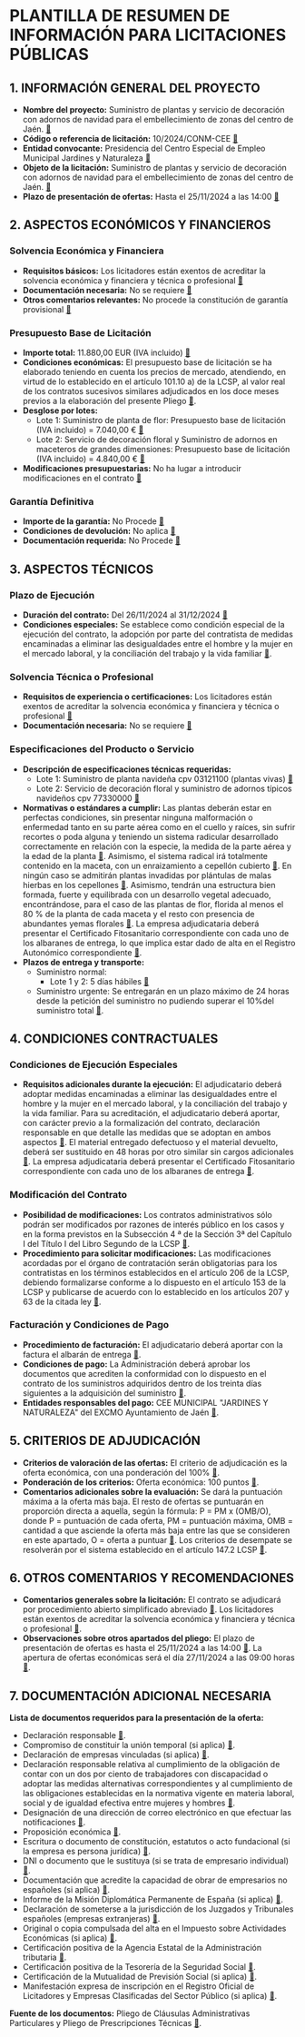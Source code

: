 # PLANTILLA DE RESUMEN DE INFORMACIÓN PARA LICITACIONES PÚBLICAS

## 1. INFORMACIÓN GENERAL DEL PROYECTO
- **Nombre del proyecto:** Suministro de plantas y servicio de decoración con adornos de navidad para el embellecimiento de zonas del centro de Jaén. <a href="https://contrataciondelestado.es/FileSystem/servlet/GetDocumentByIdServlet?DocumentIdParam=cGvQdaF/qmEnKvN211kkZep9eLYPa5sPlu0VFp1fA/h5Fg1pTaKl4FN73msJksylIVq1IvdI5PofzpP36PwDr6Jmx2BDu2S/t4P9dvlPFULfdyQgZAdTm3EfcUAC7CJ6&cifrado=QUC1GjXXSiLkydRHJBmbpw%3D%3D#page=None" class="chunk-reference" data-chunk-id="doc_DOC_CN2024-001193585">📄</a>
- **Código o referencia de licitación:** 10/2024/CONM-CEE <a href="https://contrataciondelestado.es/FileSystem/servlet/GetDocumentByIdServlet?DocumentIdParam=cGvQdaF/qmEnKvN211kkZep9eLYPa5sPlu0VFp1fA/h5Fg1pTaKl4FN73msJksylIVq1IvdI5PofzpP36PwDr6Jmx2BDu2S/t4P9dvlPFULfdyQgZAdTm3EfcUAC7CJ6&cifrado=QUC1GjXXSiLkydRHJBmbpw%3D%3D#page=None" class="chunk-reference" data-chunk-id="doc_DOC_CN2024-001193585">📄</a>
- **Entidad convocante:** Presidencia del Centro Especial de Empleo Municipal Jardines y Naturaleza <a href="https://contrataciondelestado.es/FileSystem/servlet/GetDocumentByIdServlet?DocumentIdParam=cGvQdaF/qmEnKvN211kkZep9eLYPa5sPlu0VFp1fA/h5Fg1pTaKl4FN73msJksylIVq1IvdI5PofzpP36PwDr6Jmx2BDu2S/t4P9dvlPFULfdyQgZAdTm3EfcUAC7CJ6&cifrado=QUC1GjXXSiLkydRHJBmbpw%3D%3D#page=None" class="chunk-reference" data-chunk-id="doc_DOC_CN2024-001193585">📄</a>
- **Objeto de la licitación:** Suministro de plantas y servicio de decoración con adornos de navidad para el embellecimiento de zonas del centro de Jaén. <a href="https://contrataciondelestado.es/FileSystem/servlet/GetDocumentByIdServlet?DocumentIdParam=cGvQdaF/qmEnKvN211kkZep9eLYPa5sPlu0VFp1fA/h5Fg1pTaKl4FN73msJksylIVq1IvdI5PofzpP36PwDr6Jmx2BDu2S/t4P9dvlPFULfdyQgZAdTm3EfcUAC7CJ6&cifrado=QUC1GjXXSiLkydRHJBmbpw%3D%3D#page=None" class="chunk-reference" data-chunk-id="doc_DOC_CN2024-001193585">📄</a>
- **Plazo de presentación de ofertas:** Hasta el 25/11/2024 a las 14:00 <a href="https://contrataciondelestado.es/FileSystem/servlet/GetDocumentByIdServlet?DocumentIdParam=cGvQdaF/qmEnKvN211kkZep9eLYPa5sPlu0VFp1fA/h5Fg1pTaKl4FN73msJksylIVq1IvdI5PofzpP36PwDr6Jmx2BDu2S/t4P9dvlPFULfdyQgZAdTm3EfcUAC7CJ6&cifrado=QUC1GjXXSiLkydRHJBmbpw%3D%3D#page=None" class="chunk-reference" data-chunk-id="doc_DOC_CN2024-001193585">📄</a>

## 2. ASPECTOS ECONÓMICOS Y FINANCIEROS
### Solvencia Económica y Financiera
- **Requisitos básicos:** Los licitadores están exentos de acreditar la solvencia económica y financiera y técnica o profesional <a href="https://contrataciondelestado.es/FileSystem/servlet/GetDocumentByIdServlet?DocumentIdParam=8hgVPRbuSgXhyguKtFy5AiXeHvokF%2B2dllmtzd8sapWTAcvE3IDVxGhRuhi9GWXq2A4V3aEdzAqu7KG6zJkIGd4Rr6XPeaqztAIX1SSQM%2B2B0nvVKRzfe4rpHcnlPhSZ&cifrado=QUC1GjXXSiLkydRHJBmbpw%3D%3D#page=1" class="chunk-reference" data-chunk-id="chunk_DOC20241111092201Pliego_de_clausulas_administrativas,1,s1_5.1.1">📄</a>
- **Documentación necesaria:** No se requiere <a href="https://contrataciondelestado.es/FileSystem/servlet/GetDocumentByIdServlet?DocumentIdParam=8hgVPRbuSgXhyguKtFy5AiXeHvokF%2B2dllmtzd8sapWTAcvE3IDVxGhRuhi9GWXq2A4V3aEdzAqu7KG6zJkIGd4Rr6XPeaqztAIX1SSQM%2B2B0nvVKRzfe4rpHcnlPhSZ&cifrado=QUC1GjXXSiLkydRHJBmbpw%3D%3D#page=1" class="chunk-reference" data-chunk-id="chunk_DOC20241111092201Pliego_de_clausulas_administrativas,1,s1_5.1.1">📄</a>
- **Otros comentarios relevantes:** No procede la constitución de garantía provisional <a href="https://contrataciondelestado.es/FileSystem/servlet/GetDocumentByIdServlet?DocumentIdParam=8hgVPRbuSgXhyguKtFy5AiXeHvokF%2B2dllmtzd8sapWTAcvE3IDVxGhRuhi9GWXq2A4V3aEdzAqu7KG6zJkIGd4Rr6XPeaqztAIX1SSQM%2B2B0nvVKRzfe4rpHcnlPhSZ&cifrado=QUC1GjXXSiLkydRHJBmbpw%3D%3D#page=1" class="chunk-reference" data-chunk-id="chunk_DOC20241111092201Pliego_de_clausulas_administrativas,1,s2_2.2.1">📄</a>

### Presupuesto Base de Licitación
- **Importe total:** 11.880,00 EUR (IVA incluido) <a href="https://contrataciondelestado.es/FileSystem/servlet/GetDocumentByIdServlet?DocumentIdParam=8hgVPRbuSgXhyguKtFy5AiXeHvokF%2B2dllmtzd8sapWTAcvE3IDVxGhRuhi9GWXq2A4V3aEdzAqu7KG6zJkIGd4Rr6XPeaqztAIX1SSQM%2B2B0nvVKRzfe4rpHcnlPhSZ&cifrado=QUC1GjXXSiLkydRHJBmbpw%3D%3D#page=1" class="chunk-reference" data-chunk-id="chunk_DOC20241111092201Pliego_de_clausulas_administrativas,1,s1_4.3.1">📄</a>
- **Condiciones económicas:** El presupuesto base de licitación se ha elaborado teniendo en cuenta los precios de mercado, atendiendo, en virtud de lo establecido en el artículo 101.10 a) de la LCSP, al valor real de los contratos sucesivos similares adjudicados en los doce meses previos a la elaboración del presente Pliego <a href="https://contrataciondelestado.es/FileSystem/servlet/GetDocumentByIdServlet?DocumentIdParam=8hgVPRbuSgXhyguKtFy5AiXeHvokF%2B2dllmtzd8sapWTAcvE3IDVxGhRuhi9GWXq2A4V3aEdzAqu7KG6zJkIGd4Rr6XPeaqztAIX1SSQM%2B2B0nvVKRzfe4rpHcnlPhSZ&cifrado=QUC1GjXXSiLkydRHJBmbpw%3D%3D#page=1" class="chunk-reference" data-chunk-id="chunk_DOC20241111092201Pliego_de_clausulas_administrativas,1,s1_4.3.1">📄</a>.
- **Desglose por lotes:**
  - Lote 1: Suministro de planta de flor: Presupuesto base de licitación (IVA incluido) = 7.040,00 € <a href="https://contrataciondelestado.es/FileSystem/servlet/GetDocumentByIdServlet?DocumentIdParam=8hgVPRbuSgXhyguKtFy5AiXeHvokF%2B2dllmtzd8sapWTAcvE3IDVxGhRuhi9GWXq2A4V3aEdzAqu7KG6zJkIGd4Rr6XPeaqztAIX1SSQM%2B2B0nvVKRzfe4rpHcnlPhSZ&cifrado=QUC1GjXXSiLkydRHJBmbpw%3D%3D#page=1" class="chunk-reference" data-chunk-id="chunk_DOC20241111092201Pliego_de_clausulas_administrativas,1,s1_4.3.1">📄</a>
  - Lote 2: Servicio de decoración floral y Suministro de adornos en maceteros de grandes dimensiones: Presupuesto base de licitación (IVA incluido) = 4.840,00 € <a href="https://contrataciondelestado.es/FileSystem/servlet/GetDocumentByIdServlet?DocumentIdParam=8hgVPRbuSgXhyguKtFy5AiXeHvokF%2B2dllmtzd8sapWTAcvE3IDVxGhRuhi9GWXq2A4V3aEdzAqu7KG6zJkIGd4Rr6XPeaqztAIX1SSQM%2B2B0nvVKRzfe4rpHcnlPhSZ&cifrado=QUC1GjXXSiLkydRHJBmbpw%3D%3D#page=1" class="chunk-reference" data-chunk-id="chunk_DOC20241111092201Pliego_de_clausulas_administrativas,1,s1_4.3.1">📄</a>
- **Modificaciones presupuestarias:** No ha lugar a introducir modificaciones en el contrato <a href="https://contrataciondelestado.es/FileSystem/servlet/GetDocumentByIdServlet?DocumentIdParam=8hgVPRbuSgXhyguKtFy5AiXeHvokF%2B2dllmtzd8sapWTAcvE3IDVxGhRuhi9GWXq2A4V3aEdzAqu7KG6zJkIGd4Rr6XPeaqztAIX1SSQM%2B2B0nvVKRzfe4rpHcnlPhSZ&cifrado=QUC1GjXXSiLkydRHJBmbpw%3D%3D#page=1" class="chunk-reference" data-chunk-id="chunk_DOC20241111092201Pliego_de_clausulas_administrativas,1,s1_8.5">📄</a>

### Garantía Definitiva
- **Importe de la garantía:** No Procede <a href="https://contrataciondelestado.es/FileSystem/servlet/GetDocumentByIdServlet?DocumentIdParam=8hgVPRbuSgXhyguKtFy5AiXeHvokF%2B2dllmtzd8sapWTAcvE3IDVxGhRuhi9GWXq2A4V3aEdzAqu7KG6zJkIGd4Rr6XPeaqztAIX1SSQM%2B2B0nvVKRzfe4rpHcnlPhSZ&cifrado=QUC1GjXXSiLkydRHJBmbpw%3D%3D#page=1" class="chunk-reference" data-chunk-id="chunk_DOC20241111092201Pliego_de_clausulas_administrativas,1,s2_2.2.1">📄</a>
- **Condiciones de devolución:** No aplica <a href="https://contrataciondelestado.es/FileSystem/servlet/GetDocumentByIdServlet?DocumentIdParam=8hgVPRbuSgXhyguKtFy5AiXeHvokF%2B2dllmtzd8sapWTAcvE3IDVxGhRuhi9GWXq2A4V3aEdzAqu7KG6zJkIGd4Rr6XPeaqztAIX1SSQM%2B2B0nvVKRzfe4rpHcnlPhSZ&cifrado=QUC1GjXXSiLkydRHJBmbpw%3D%3D#page=1" class="chunk-reference" data-chunk-id="chunk_DOC20241111092201Pliego_de_clausulas_administrativas,1,s2_2.2.1">📄</a>
- **Documentación requerida:** No Procede <a href="https://contrataciondelestado.es/FileSystem/servlet/GetDocumentByIdServlet?DocumentIdParam=8hgVPRbuSgXhyguKtFy5AiXeHvokF%2B2dllmtzd8sapWTAcvE3IDVxGhRuhi9GWXq2A4V3aEdzAqu7KG6zJkIGd4Rr6XPeaqztAIX1SSQM%2B2B0nvVKRzfe4rpHcnlPhSZ&cifrado=QUC1GjXXSiLkydRHJBmbpw%3D%3D#page=1" class="chunk-reference" data-chunk-id="chunk_DOC20241111092201Pliego_de_clausulas_administrativas,1,s2_2.2.1">📄</a>

## 3. ASPECTOS TÉCNICOS
### Plazo de Ejecución
- **Duración del contrato:** Del 26/11/2024 al 31/12/2024 <a href="https://contrataciondelestado.es/FileSystem/servlet/GetDocumentByIdServlet?DocumentIdParam=cGvQdaF/qmEnKvN211kkZep9eLYPa5sPlu0VFp1fA/h5Fg1pTaKl4FN73msJksylIVq1IvdI5PofzpP36PwDr6Jmx2BDu2S/t4P9dvlPFULfdyQgZAdTm3EfcUAC7CJ6&cifrado=QUC1GjXXSiLkydRHJBmbpw%3D%3D#page=None" class="chunk-reference" data-chunk-id="doc_DOC_CN2024-001193585">📄</a>
- **Condiciones especiales:** Se establece como condición especial de la ejecución del contrato, la adopción por parte del contratista de medidas encaminadas a eliminar las desigualdades entre el hombre y la mujer en el mercado laboral, y la conciliación del trabajo y la vida familiar <a href="https://contrataciondelestado.es/FileSystem/servlet/GetDocumentByIdServlet?DocumentIdParam=8hgVPRbuSgXhyguKtFy5AiXeHvokF%2B2dllmtzd8sapWTAcvE3IDVxGhRuhi9GWXq2A4V3aEdzAqu7KG6zJkIGd4Rr6XPeaqztAIX1SSQM%2B2B0nvVKRzfe4rpHcnlPhSZ&cifrado=QUC1GjXXSiLkydRHJBmbpw%3D%3D#page=1" class="chunk-reference" data-match-type="doc_page" data-chunk-id="chunk_DOC20241111092201Pliego_de_clausulas_administrativas,1,s4_1">📄</a>.

### Solvencia Técnica o Profesional
- **Requisitos de experiencia o certificaciones:** Los licitadores están exentos de acreditar la solvencia económica y financiera y técnica o profesional <a href="https://contrataciondelestado.es/FileSystem/servlet/GetDocumentByIdServlet?DocumentIdParam=8hgVPRbuSgXhyguKtFy5AiXeHvokF%2B2dllmtzd8sapWTAcvE3IDVxGhRuhi9GWXq2A4V3aEdzAqu7KG6zJkIGd4Rr6XPeaqztAIX1SSQM%2B2B0nvVKRzfe4rpHcnlPhSZ&cifrado=QUC1GjXXSiLkydRHJBmbpw%3D%3D#page=1" class="chunk-reference" data-chunk-id="chunk_DOC20241111092201Pliego_de_clausulas_administrativas,1,s1_5.1.1">📄</a>
- **Documentación necesaria:** No se requiere <a href="https://contrataciondelestado.es/FileSystem/servlet/GetDocumentByIdServlet?DocumentIdParam=8hgVPRbuSgXhyguKtFy5AiXeHvokF%2B2dllmtzd8sapWTAcvE3IDVxGhRuhi9GWXq2A4V3aEdzAqu7KG6zJkIGd4Rr6XPeaqztAIX1SSQM%2B2B0nvVKRzfe4rpHcnlPhSZ&cifrado=QUC1GjXXSiLkydRHJBmbpw%3D%3D#page=1" class="chunk-reference" data-chunk-id="chunk_DOC20241111092201Pliego_de_clausulas_administrativas,1,s1_5.1.1">📄</a>

### Especificaciones del Producto o Servicio
- **Descripción de especificaciones técnicas requeridas:**
  - Lote 1: Suministro de planta navideña cpv 03121100 (plantas vivas) <a href="https://contrataciondelestado.es/FileSystem/servlet/GetDocumentByIdServlet?DocumentIdParam=cGvQdaF/qmEnKvN211kkZep9eLYPa5sPlu0VFp1fA/h5Fg1pTaKl4FN73msJksylIVq1IvdI5PofzpP36PwDr6Jmx2BDu2S/t4P9dvlPFULfdyQgZAdTm3EfcUAC7CJ6&cifrado=QUC1GjXXSiLkydRHJBmbpw%3D%3D#page=None" class="chunk-reference" data-chunk-id="doc_DOC_CN2024-001193585">📄</a>
  - Lote 2: Servicio de decoración floral y suministro de adornos típicos navideños cpv 77330000 <a href="https://contrataciondelestado.es/FileSystem/servlet/GetDocumentByIdServlet?DocumentIdParam=cGvQdaF/qmEnKvN211kkZep9eLYPa5sPlu0VFp1fA/h5Fg1pTaKl4FN73msJksylIVq1IvdI5PofzpP36PwDr6Jmx2BDu2S/t4P9dvlPFULfdyQgZAdTm3EfcUAC7CJ6&cifrado=QUC1GjXXSiLkydRHJBmbpw%3D%3D#page=None" class="chunk-reference" data-chunk-id="doc_DOC_CN2024-001193585">📄</a>
- **Normativas o estándares a cumplir:** Las plantas deberán estar en perfectas condiciones, sin presentar ninguna malformación o enfermedad tanto en su parte aérea como en el cuello y raíces, sin sufrir recortes o poda alguna y teniendo un sistema radicular desarrollado correctamente en relación con la especie, la medida de la parte aérea y la edad de la planta <a href="https://contrataciondelestado.es/FileSystem/servlet/GetDocumentByIdServlet?DocumentIdParam=z/ghU5864J3UKnVAwwWNrCp9Nvi9o32DrO2HfqSQ/7y0QPTDGl%2BTgSxAzGaBF9hR0w94oIWtN2EkYA0Og4DmgZLmV7aY3ZdlQ8%2BxtPvjDpeB0nvVKRzfe4rpHcnlPhSZ&cifrado=QUC1GjXXSiLkydRHJBmbpw%3D%3D#page=1" class="chunk-reference" data-chunk-id="chunk_DOC20241111091415Pliego_de_prescripciones_tecnicas,1,s1_2.2.1.1">📄</a>. Asimismo, el sistema radical irá totalmente contenido en la maceta, con un enraizamiento a cepellón cubierto <a href="https://contrataciondelestado.es/FileSystem/servlet/GetDocumentByIdServlet?DocumentIdParam=z/ghU5864J3UKnVAwwWNrCp9Nvi9o32DrO2HfqSQ/7y0QPTDGl%2BTgSxAzGaBF9hR0w94oIWtN2EkYA0Og4DmgZLmV7aY3ZdlQ8%2BxtPvjDpeB0nvVKRzfe4rpHcnlPhSZ&cifrado=QUC1GjXXSiLkydRHJBmbpw%3D%3D#page=1" class="chunk-reference" data-chunk-id="chunk_DOC20241111091415Pliego_de_prescripciones_tecnicas,1,s1_2.2.1.1">📄</a>. En ningún caso se admitirán plantas invadidas por plántulas de malas hierbas en los cepellones <a href="https://contrataciondelestado.es/FileSystem/servlet/GetDocumentByIdServlet?DocumentIdParam=z/ghU5864J3UKnVAwwWNrCp9Nvi9o32DrO2HfqSQ/7y0QPTDGl%2BTgSxAzGaBF9hR0w94oIWtN2EkYA0Og4DmgZLmV7aY3ZdlQ8%2BxtPvjDpeB0nvVKRzfe4rpHcnlPhSZ&cifrado=QUC1GjXXSiLkydRHJBmbpw%3D%3D#page=1" class="chunk-reference" data-chunk-id="chunk_DOC20241111091415Pliego_de_prescripciones_tecnicas,1,s1_2.2.1.1">📄</a>. Asimismo, tendrán una estructura bien formada, fuerte y equilibrada con un desarrollo vegetal adecuado, encontrándose, para el caso de las plantas de flor, florida al menos el 80 % de la planta de cada maceta y el resto con presencia de abundantes yemas florales <a href="https://contrataciondelestado.es/FileSystem/servlet/GetDocumentByIdServlet?DocumentIdParam=z/ghU5864J3UKnVAwwWNrCp9Nvi9o32DrO2HfqSQ/7y0QPTDGl%2BTgSxAzGaBF9hR0w94oIWtN2EkYA0Og4DmgZLmV7aY3ZdlQ8%2BxtPvjDpeB0nvVKRzfe4rpHcnlPhSZ&cifrado=QUC1GjXXSiLkydRHJBmbpw%3D%3D#page=1" class="chunk-reference" data-chunk-id="chunk_DOC20241111091415Pliego_de_prescripciones_tecnicas,1,s1_2.2.1.1">📄</a>. La empresa adjudicataria deberá presentar el Certificado Fitosanitario correspondiente con cada uno de los albaranes de entrega, lo que implica estar dado de alta en el Registro Autonómico correspondiente <a href="https://contrataciondelestado.es/FileSystem/servlet/GetDocumentByIdServlet?DocumentIdParam=z/ghU5864J3UKnVAwwWNrCp9Nvi9o32DrO2HfqSQ/7y0QPTDGl%2BTgSxAzGaBF9hR0w94oIWtN2EkYA0Og4DmgZLmV7aY3ZdlQ8%2BxtPvjDpeB0nvVKRzfe4rpHcnlPhSZ&cifrado=QUC1GjXXSiLkydRHJBmbpw%3D%3D#page=1" class="chunk-reference" data-chunk-id="chunk_DOC20241111091415Pliego_de_prescripciones_tecnicas,1,s1_2.2.1.2">📄</a>.
- **Plazos de entrega y transporte:**
  - Suministro normal:
    - Lote 1 y 2: 5 días hábiles <a href="https://contrataciondelestado.es/FileSystem/servlet/GetDocumentByIdServlet?DocumentIdParam=z/ghU5864J3UKnVAwwWNrCp9Nvi9o32DrO2HfqSQ/7y0QPTDGl%2BTgSxAzGaBF9hR0w94oIWtN2EkYA0Og4DmgZLmV7aY3ZdlQ8%2BxtPvjDpeB0nvVKRzfe4rpHcnlPhSZ&cifrado=QUC1GjXXSiLkydRHJBmbpw%3D%3D#page=1" class="chunk-reference" data-chunk-id="chunk_DOC20241111091415Pliego_de_prescripciones_tecnicas,1,s1_2.4">📄</a>
  - Suministro urgente: Se entregarán en un plazo máximo de 24 horas desde la petición del suministro no pudiendo superar el 10%del suministro total <a href="https://contrataciondelestado.es/FileSystem/servlet/GetDocumentByIdServlet?DocumentIdParam=z/ghU5864J3UKnVAwwWNrCp9Nvi9o32DrO2HfqSQ/7y0QPTDGl%2BTgSxAzGaBF9hR0w94oIWtN2EkYA0Og4DmgZLmV7aY3ZdlQ8%2BxtPvjDpeB0nvVKRzfe4rpHcnlPhSZ&cifrado=QUC1GjXXSiLkydRHJBmbpw%3D%3D#page=1" class="chunk-reference" data-chunk-id="chunk_DOC20241111091415Pliego_de_prescripciones_tecnicas,1,s1_2.4">📄</a>.


## 4. CONDICIONES CONTRACTUALES
### Condiciones de Ejecución Especiales
- **Requisitos adicionales durante la ejecución:** El adjudicatario deberá adoptar medidas encaminadas a eliminar las desigualdades entre el hombre y la mujer en el mercado laboral, y la conciliación del trabajo y la vida familiar. Para su acreditación, el adjudicatario deberá aportar, con carácter previo a la formalización del contrato, declaración responsable en que detalle las medidas que se adoptan en ambos aspectos <a href="https://contrataciondelestado.es/FileSystem/servlet/GetDocumentByIdServlet?DocumentIdParam=8hgVPRbuSgXhyguKtFy5AiXeHvokF%2B2dllmtzd8sapWTAcvE3IDVxGhRuhi9GWXq2A4V3aEdzAqu7KG6zJkIGd4Rr6XPeaqztAIX1SSQM%2B2B0nvVKRzfe4rpHcnlPhSZ&cifrado=QUC1GjXXSiLkydRHJBmbpw%3D%3D#page=1" class="chunk-reference" data-chunk-id="chunk_DOC20241111092201Pliego_de_clausulas_administrativas,1,s2_2.8">📄</a>. El material entregado defectuoso y el material devuelto, deberá ser sustituido en 48 horas por otro similar sin cargos adicionales <a href="https://contrataciondelestado.es/FileSystem/servlet/GetDocumentByIdServlet?DocumentIdParam=z/ghU5864J3UKnVAwwWNrCp9Nvi9o32DrO2HfqSQ/7y0QPTDGl%2BTgSxAzGaBF9hR0w94oIWtN2EkYA0Og4DmgZLmV7aY3ZdlQ8%2BxtPvjDpeB0nvVKRzfe4rpHcnlPhSZ&cifrado=QUC1GjXXSiLkydRHJBmbpw%3D%3D#page=1" class="chunk-reference" data-chunk-id="chunk_DOC20241111091415Pliego_de_prescripciones_tecnicas,1,s1_2.2.1.4">📄</a>. La empresa adjudicataria deberá presentar el Certificado Fitosanitario correspondiente con cada uno de los albaranes de entrega <a href="https://contrataciondelestado.es/FileSystem/servlet/GetDocumentByIdServlet?DocumentIdParam=z/ghU5864J3UKnVAwwWNrCp9Nvi9o32DrO2HfqSQ/7y0QPTDGl%2BTgSxAzGaBF9hR0w94oIWtN2EkYA0Og4DmgZLmV7aY3ZdlQ8%2BxtPvjDpeB0nvVKRzfe4rpHcnlPhSZ&cifrado=QUC1GjXXSiLkydRHJBmbpw%3D%3D#page=1" class="chunk-reference" data-chunk-id="chunk_DOC20241111091415Pliego_de_prescripciones_tecnicas,1,s1_2.2.1.2">📄</a>.

### Modificación del Contrato
- **Posibilidad de modificaciones:** Los contratos administrativos sólo podrán ser modificados por razones de interés público en los casos y en la forma previstos en la Subsección 4 ª de la Sección 3ª del Capítulo I del Título I del Libro Segundo de la LCSP <a href="https://contrataciondelestado.es/FileSystem/servlet/GetDocumentByIdServlet?DocumentIdParam=8hgVPRbuSgXhyguKtFy5AiXeHvokF%2B2dllmtzd8sapWTAcvE3IDVxGhRuhi9GWXq2A4V3aEdzAqu7KG6zJkIGd4Rr6XPeaqztAIX1SSQM%2B2B0nvVKRzfe4rpHcnlPhSZ&cifrado=QUC1GjXXSiLkydRHJBmbpw%3D%3D#page=1" class="chunk-reference" data-chunk-id="chunk_DOC20241111092201Pliego_de_clausulas_administrativas,1,s1_8.5">📄</a>.
- **Procedimiento para solicitar modificaciones:** Las modificaciones acordadas por el órgano de contratación serán obligatorias para los contratistas en los términos establecidos en el artículo 206 de la LCSP, debiendo formalizarse conforme a lo dispuesto en el artículo 153 de la LCSP y publicarse de acuerdo con lo establecido en los artículos 207 y 63 de la citada ley <a href="https://contrataciondelestado.es/FileSystem/servlet/GetDocumentByIdServlet?DocumentIdParam=8hgVPRbuSgXhyguKtFy5AiXeHvokF%2B2dllmtzd8sapWTAcvE3IDVxGhRuhi9GWXq2A4V3aEdzAqu7KG6zJkIGd4Rr6XPeaqztAIX1SSQM%2B2B0nvVKRzfe4rpHcnlPhSZ&cifrado=QUC1GjXXSiLkydRHJBmbpw%3D%3D#page=1" class="chunk-reference" data-chunk-id="chunk_DOC20241111092201Pliego_de_clausulas_administrativas,1,s1_8.5">📄</a>.

### Facturación y Condiciones de Pago
- **Procedimiento de facturación:** El adjudicatario deberá aportar con la factura el albarán de entrega <a href="https://contrataciondelestado.es/FileSystem/servlet/GetDocumentByIdServlet?DocumentIdParam=z/ghU5864J3UKnVAwwWNrCp9Nvi9o32DrO2HfqSQ/7y0QPTDGl%2BTgSxAzGaBF9hR0w94oIWtN2EkYA0Og4DmgZLmV7aY3ZdlQ8%2BxtPvjDpeB0nvVKRzfe4rpHcnlPhSZ&cifrado=QUC1GjXXSiLkydRHJBmbpw%3D%3D#page=1" class="chunk-reference" data-chunk-id="chunk_DOC20241111091415Pliego_de_prescripciones_tecnicas,1,s1_2.4">📄</a>.
- **Condiciones de pago:** La Administración deberá aprobar los documentos que acrediten la conformidad con lo dispuesto en el contrato de los suministros adquiridos dentro de los treinta días siguientes a la adquisición del suministro <a href="https://contrataciondelestado.es/FileSystem/servlet/GetDocumentByIdServlet?DocumentIdParam=8hgVPRbuSgXhyguKtFy5AiXeHvokF%2B2dllmtzd8sapWTAcvE3IDVxGhRuhi9GWXq2A4V3aEdzAqu7KG6zJkIGd4Rr6XPeaqztAIX1SSQM%2B2B0nvVKRzfe4rpHcnlPhSZ&cifrado=QUC1GjXXSiLkydRHJBmbpw%3D%3D#page=1" class="chunk-reference" data-chunk-id="chunk_DOC20241111092201Pliego_de_clausulas_administrativas,1,s1_7.6.2">📄</a>.
- **Entidades responsables del pago:** CEE MUNICIPAL "JARDINES Y NATURALEZA" del EXCMO Ayuntamiento de Jaén <a href="https://contrataciondelestado.es/FileSystem/servlet/GetDocumentByIdServlet?DocumentIdParam=8hgVPRbuSgXhyguKtFy5AiXeHvokF%2B2dllmtzd8sapWTAcvE3IDVxGhRuhi9GWXq2A4V3aEdzAqu7KG6zJkIGd4Rr6XPeaqztAIX1SSQM%2B2B0nvVKRzfe4rpHcnlPhSZ&cifrado=QUC1GjXXSiLkydRHJBmbpw%3D%3D#page=1" class="chunk-reference" data-chunk-id="chunk_DOC20241111092201Pliego_de_clausulas_administrativas,1,s1_7.6.2">📄</a>.

## 5. CRITERIOS DE ADJUDICACIÓN
- **Criterios de valoración de las ofertas:** El criterio de adjudicación es la oferta económica, con una ponderación del 100% <a href="https://contrataciondelestado.es/FileSystem/servlet/GetDocumentByIdServlet?DocumentIdParam=8hgVPRbuSgXhyguKtFy5AiXeHvokF%2B2dllmtzd8sapWTAcvE3IDVxGhRuhi9GWXq2A4V3aEdzAqu7KG6zJkIGd4Rr6XPeaqztAIX1SSQM%2B2B0nvVKRzfe4rpHcnlPhSZ&cifrado=QUC1GjXXSiLkydRHJBmbpw%3D%3D#page=1" class="chunk-reference" data-chunk-id="chunk_DOC20241111092201Pliego_de_clausulas_administrativas,1,s1_5.2.2.1">📄</a>.
- **Ponderación de los criterios:** Oferta económica: 100 puntos <a href="https://contrataciondelestado.es/FileSystem/servlet/GetDocumentByIdServlet?DocumentIdParam=wpL05Sv0vuASNVV59os02t1zLXzhEwhUpVrAmIiI4w%2B06WPE0AvLvdg6w0OZqYyrGivKjCsC2R7gEgBRON2aZeZ1y1C5nSiBmcFaXawL1GJt/o8fNevwsujgRzaBbugn&cifrado=QUC1GjXXSiLkydRHJBmbpw%3D%3D#page=2" class="chunk-reference" data-chunk-id="chunk_DOC20241111094338ANEXO_I_1741284737,2,s1_1.3.5.1">📄</a>.
- **Comentarios adicionales sobre la evaluación:** Se dará la puntuación máxima a la oferta más baja. El resto de ofertas se puntuarán en proporción directa a aquella, según la fórmula: P = PM x (OMB/O), donde P = puntuación de cada oferta, PM = puntuación máxima, OMB = cantidad a que asciende la oferta más baja entre las que se consideren en este apartado, O = oferta a puntuar <a href="https://contrataciondelestado.es/FileSystem/servlet/GetDocumentByIdServlet?DocumentIdParam=wpL05Sv0vuASNVV59os02t1zLXzhEwhUpVrAmIiI4w%2B06WPE0AvLvdg6w0OZqYyrGivKjCsC2R7gEgBRON2aZeZ1y1C5nSiBmcFaXawL1GJt/o8fNevwsujgRzaBbugn&cifrado=QUC1GjXXSiLkydRHJBmbpw%3D%3D#page=2" class="chunk-reference" data-chunk-id="chunk_DOC20241111094338ANEXO_I_1741284737,2,s1_1.3.5.1">📄</a>. Los criterios de desempate se resolverán por el sistema establecido en el artículo 147.2 LCSP <a href="https://contrataciondelestado.es/FileSystem/servlet/GetDocumentByIdServlet?DocumentIdParam=wpL05Sv0vuASNVV59os02t1zLXzhEwhUpVrAmIiI4w%2B06WPE0AvLvdg6w0OZqYyrGivKjCsC2R7gEgBRON2aZeZ1y1C5nSiBmcFaXawL1GJt/o8fNevwsujgRzaBbugn&cifrado=QUC1GjXXSiLkydRHJBmbpw%3D%3D#page=3" class="chunk-reference" data-chunk-id="chunk_DOC20241111094338ANEXO_I_1741284737,3,s1_2.3">📄</a>.

## 6. OTROS COMENTARIOS Y RECOMENDACIONES
- **Comentarios generales sobre la licitación:** El contrato se adjudicará por procedimiento abierto simplificado abreviado <a href="https://contrataciondelestado.es/FileSystem/servlet/GetDocumentByIdServlet?DocumentIdParam=8hgVPRbuSgXhyguKtFy5AiXeHvokF%2B2dllmtzd8sapWTAcvE3IDVxGhRuhi9GWXq2A4V3aEdzAqu7KG6zJkIGd4Rr6XPeaqztAIX1SSQM%2B2B0nvVKRzfe4rpHcnlPhSZ&cifrado=QUC1GjXXSiLkydRHJBmbpw%3D%3D#page=1" class="chunk-reference" data-chunk-id="chunk_DOC20241111092201Pliego_de_clausulas_administrativas,1,s1_5.2.1.1">📄</a>. Los licitadores están exentos de acreditar la solvencia económica y financiera y técnica o profesional <a href="https://contrataciondelestado.es/FileSystem/servlet/GetDocumentByIdServlet?DocumentIdParam=8hgVPRbuSgXhyguKtFy5AiXeHvokF%2B2dllmtzd8sapWTAcvE3IDVxGhRuhi9GWXq2A4V3aEdzAqu7KG6zJkIGd4Rr6XPeaqztAIX1SSQM%2B2B0nvVKRzfe4rpHcnlPhSZ&cifrado=QUC1GjXXSiLkydRHJBmbpw%3D%3D#page=1" class="chunk-reference" data-chunk-id="chunk_DOC20241111092201Pliego_de_clausulas_administrativas,1,s1_5.1.1">📄</a>.
- **Observaciones sobre otros apartados del pliego:** El plazo de presentación de ofertas es hasta el 25/11/2024 a las 14:00 <a href="https://contrataciondelestado.es/FileSystem/servlet/GetDocumentByIdServlet?DocumentIdParam=cGvQdaF/qmEnKvN211kkZep9eLYPa5sPlu0VFp1fA/h5Fg1pTaKl4FN73msJksylIVq1IvdI5PofzpP36PwDr6Jmx2BDu2S/t4P9dvlPFULfdyQgZAdTm3EfcUAC7CJ6&cifrado=QUC1GjXXSiLkydRHJBmbpw%3D%3D#page=1" class="chunk-reference" data-chunk-id="chunk_DOC_CN2024-001193585,1,s1_3.3">📄</a>. La apertura de ofertas económicas será el día 27/11/2024 a las 09:00 horas <a href="https://contrataciondelestado.es/FileSystem/servlet/GetDocumentByIdServlet?DocumentIdParam=cGvQdaF/qmEnKvN211kkZep9eLYPa5sPlu0VFp1fA/h5Fg1pTaKl4FN73msJksylIVq1IvdI5PofzpP36PwDr6Jmx2BDu2S/t4P9dvlPFULfdyQgZAdTm3EfcUAC7CJ6&cifrado=QUC1GjXXSiLkydRHJBmbpw%3D%3D#page=1" class="chunk-reference" data-chunk-id="chunk_DOC_CN2024-001193585,1,s1_6.1">📄</a>.

## 7. DOCUMENTACIÓN ADICIONAL NECESARIA
**Lista de documentos requeridos para la presentación de la oferta:**
- Declaración responsable <a href="https://contrataciondelestado.es/FileSystem/servlet/GetDocumentByIdServlet?DocumentIdParam=8hgVPRbuSgXhyguKtFy5AiXeHvokF%2B2dllmtzd8sapWTAcvE3IDVxGhRuhi9GWXq2A4V3aEdzAqu7KG6zJkIGd4Rr6XPeaqztAIX1SSQM%2B2B0nvVKRzfe4rpHcnlPhSZ&cifrado=QUC1GjXXSiLkydRHJBmbpw%3D%3D#page=1" class="chunk-reference" data-chunk-id="chunk_DOC20241111092201Pliego_de_clausulas_administrativas,1,s1_7">📄</a>.
- Compromiso de constituir la unión temporal (si aplica) <a href="https://contrataciondelestado.es/FileSystem/servlet/GetDocumentByIdServlet?DocumentIdParam=8hgVPRbuSgXhyguKtFy5AiXeHvokF%2B2dllmtzd8sapWTAcvE3IDVxGhRuhi9GWXq2A4V3aEdzAqu7KG6zJkIGd4Rr6XPeaqztAIX1SSQM%2B2B0nvVKRzfe4rpHcnlPhSZ&cifrado=QUC1GjXXSiLkydRHJBmbpw%3D%3D#page=1" class="chunk-reference" data-chunk-id="chunk_DOC20241111092201Pliego_de_clausulas_administrativas,1,s1_7.1">📄</a>.
- Declaración de empresas vinculadas (si aplica) <a href="https://contrataciondelestado.es/FileSystem/servlet/GetDocumentByIdServlet?DocumentIdParam=8hgVPRbuSgXhyguKtFy5AiXeHvokF%2B2dllmtzd8sapWTAcvE3IDVxGhRuhi9GWXq2A4V3aEdzAqu7KG6zJkIGd4Rr6XPeaqztAIX1SSQM%2B2B0nvVKRzfe4rpHcnlPhSZ&cifrado=QUC1GjXXSiLkydRHJBmbpw%3D%3D#page=1" class="chunk-reference" data-chunk-id="chunk_DOC20241111092201Pliego_de_clausulas_administrativas,1,s1_7.1.1">📄</a>.
- Declaración responsable relativa al cumplimiento de la obligación de contar con un dos por ciento de trabajadores con discapacidad o adoptar las medidas alternativas correspondientes y al cumplimiento de las obligaciones establecidas en la normativa vigente en materia laboral, social y de igualdad efectiva entre mujeres y hombres <a href="https://contrataciondelestado.es/FileSystem/servlet/GetDocumentByIdServlet?DocumentIdParam=8hgVPRbuSgXhyguKtFy5AiXeHvokF%2B2dllmtzd8sapWTAcvE3IDVxGhRuhi9GWXq2A4V3aEdzAqu7KG6zJkIGd4Rr6XPeaqztAIX1SSQM%2B2B0nvVKRzfe4rpHcnlPhSZ&cifrado=QUC1GjXXSiLkydRHJBmbpw%3D%3D#page=1" class="chunk-reference" data-chunk-id="chunk_DOC20241111092201Pliego_de_clausulas_administrativas,1,s1_7.1.1">📄</a>.
- Designación de una dirección de correo electrónico en que efectuar las notificaciones <a href="https://contrataciondelestado.es/FileSystem/servlet/GetDocumentByIdServlet?DocumentIdParam=8hgVPRbuSgXhyguKtFy5AiXeHvokF%2B2dllmtzd8sapWTAcvE3IDVxGhRuhi9GWXq2A4V3aEdzAqu7KG6zJkIGd4Rr6XPeaqztAIX1SSQM%2B2B0nvVKRzfe4rpHcnlPhSZ&cifrado=QUC1GjXXSiLkydRHJBmbpw%3D%3D#page=1" class="chunk-reference" data-chunk-id="chunk_DOC20241111092201Pliego_de_clausulas_administrativas,1,s1_7.1.2">📄</a>.
- Proposición económica <a href="https://contrataciondelestado.es/FileSystem/servlet/GetDocumentByIdServlet?DocumentIdParam=8hgVPRbuSgXhyguKtFy5AiXeHvokF%2B2dllmtzd8sapWTAcvE3IDVxGhRuhi9GWXq2A4V3aEdzAqu7KG6zJkIGd4Rr6XPeaqztAIX1SSQM%2B2B0nvVKRzfe4rpHcnlPhSZ&cifrado=QUC1GjXXSiLkydRHJBmbpw%3D%3D#page=1" class="chunk-reference" data-chunk-id="chunk_DOC20241111092201Pliego_de_clausulas_administrativas,1,s1_7.1.2">📄</a>.
- Escritura o documento de constitución, estatutos o acto fundacional (si la empresa es persona jurídica) <a href="https://contrataciondelestado.es/FileSystem/servlet/GetDocumentByIdServlet?DocumentIdParam=8hgVPRbuSgXhyguKtFy5AiXeHvokF%2B2dllmtzd8sapWTAcvE3IDVxGhRuhi9GWXq2A4V3aEdzAqu7KG6zJkIGd4Rr6XPeaqztAIX1SSQM%2B2B0nvVKRzfe4rpHcnlPhSZ&cifrado=QUC1GjXXSiLkydRHJBmbpw%3D%3D#page=1" class="chunk-reference" data-chunk-id="chunk_DOC20241111092201Pliego_de_clausulas_administrativas,1,s1_7.3.2">📄</a>.
- DNI o documento que le sustituya (si se trata de empresario individual) <a href="https://contrataciondelestado.es/FileSystem/servlet/GetDocumentByIdServlet?DocumentIdParam=8hgVPRbuSgXhyguKtFy5AiXeHvokF%2B2dllmtzd8sapWTAcvE3IDVxGhRuhi9GWXq2A4V3aEdzAqu7KG6zJkIGd4Rr6XPeaqztAIX1SSQM%2B2B0nvVKRzfe4rpHcnlPhSZ&cifrado=QUC1GjXXSiLkydRHJBmbpw%3D%3D#page=1" class="chunk-reference" data-chunk-id="chunk_DOC20241111092201Pliego_de_clausulas_administrativas,1,s1_7.3.2">📄</a>.
- Documentación que acredite la capacidad de obrar de empresarios no españoles (si aplica) <a href="https://contrataciondelestado.es/FileSystem/servlet/GetDocumentByIdServlet?DocumentIdParam=8hgVPRbuSgXhyguKtFy5AiXeHvokF%2B2dllmtzd8sapWTAcvE3IDVxGhRuhi9GWXq2A4V3aEdzAqu7KG6zJkIGd4Rr6XPeaqztAIX1SSQM%2B2B0nvVKRzfe4rpHcnlPhSZ&cifrado=QUC1GjXXSiLkydRHJBmbpw%3D%3D#page=1" class="chunk-reference" data-chunk-id="chunk_DOC20241111092201Pliego_de_clausulas_administrativas,1,s1_7.3.2">📄</a>.
- Informe de la Misión Diplomática Permanente de España (si aplica) <a href="https://contrataciondelestado.es/FileSystem/servlet/GetDocumentByIdServlet?DocumentIdParam=8hgVPRbuSgXhyguKtFy5AiXeHvokF%2B2dllmtzd8sapWTAcvE3IDVxGhRuhi9GWXq2A4V3aEdzAqu7KG6zJkIGd4Rr6XPeaqztAIX1SSQM%2B2B0nvVKRzfe4rpHcnlPhSZ&cifrado=QUC1GjXXSiLkydRHJBmbpw%3D%3D#page=1" class="chunk-reference" data-chunk-id="chunk_DOC20241111092201Pliego_de_clausulas_administrativas,1,s1_7.3.2">📄</a>.
- Declaración de someterse a la jurisdicción de los Juzgados y Tribunales españoles (empresas extranjeras) <a href="https://contrataciondelestado.es/FileSystem/servlet/GetDocumentByIdServlet?DocumentIdParam=8hgVPRbuSgXhyguKtFy5AiXeHvokF%2B2dllmtzd8sapWTAcvE3IDVxGhRuhi9GWXq2A4V3aEdzAqu7KG6zJkIGd4Rr6XPeaqztAIX1SSQM%2B2B0nvVKRzfe4rpHcnlPhSZ&cifrado=QUC1GjXXSiLkydRHJBmbpw%3D%3D#page=1" class="chunk-reference" data-chunk-id="chunk_DOC20241111092201Pliego_de_clausulas_administrativas,1,s1_7.3.2">📄</a>.
- Original o copia compulsada del alta en el Impuesto sobre Actividades Económicas (si aplica) <a href="https://contrataciondelestado.es/FileSystem/servlet/GetDocumentByIdServlet?DocumentIdParam=8hgVPRbuSgXhyguKtFy5AiXeHvokF%2B2dllmtzd8sapWTAcvE3IDVxGhRuhi9GWXq2A4V3aEdzAqu7KG6zJkIGd4Rr6XPeaqztAIX1SSQM%2B2B0nvVKRzfe4rpHcnlPhSZ&cifrado=QUC1GjXXSiLkydRHJBmbpw%3D%3D#page=1" class="chunk-reference" data-chunk-id="chunk_DOC20241111092201Pliego_de_clausulas_administrativas,1,s1_7.3.2">📄</a>.
- Certificación positiva de la Agencia Estatal de la Administración tributaria <a href="https://contrataciondelestado.es/FileSystem/servlet/GetDocumentByIdServlet?DocumentIdParam=8hgVPRbuSgXhyguKtFy5AiXeHvokF%2B2dllmtzd8sapWTAcvE3IDVxGhRuhi9GWXq2A4V3aEdzAqu7KG6zJkIGd4Rr6XPeaqztAIX1SSQM%2B2B0nvVKRzfe4rpHcnlPhSZ&cifrado=QUC1GjXXSiLkydRHJBmbpw%3D%3D#page=1" class="chunk-reference" data-chunk-id="chunk_DOC20241111092201Pliego_de_clausulas_administrativas,1,s1_7.3.2">📄</a>.
- Certificación positiva de la Tesorería de la Seguridad Social <a href="https://contrataciondelestado.es/FileSystem/servlet/GetDocumentByIdServlet?DocumentIdParam=8hgVPRbuSgXhyguKtFy5AiXeHvokF%2B2dllmtzd8sapWTAcvE3IDVxGhRuhi9GWXq2A4V3aEdzAqu7KG6zJkIGd4Rr6XPeaqztAIX1SSQM%2B2B0nvVKRzfe4rpHcnlPhSZ&cifrado=QUC1GjXXSiLkydRHJBmbpw%3D%3D#page=1" class="chunk-reference" data-chunk-id="chunk_DOC20241111092201Pliego_de_clausulas_administrativas,1,s1_7.3.2">📄</a>.
- Certificación de la Mutualidad de Previsión Social (si aplica) <a href="https://contrataciondelestado.es/FileSystem/servlet/GetDocumentByIdServlet?DocumentIdParam=8hgVPRbuSgXhyguKtFy5AiXeHvokF%2B2dllmtzd8sapWTAcvE3IDVxGhRuhi9GWXq2A4V3aEdzAqu7KG6zJkIGd4Rr6XPeaqztAIX1SSQM%2B2B0nvVKRzfe4rpHcnlPhSZ&cifrado=QUC1GjXXSiLkydRHJBmbpw%3D%3D#page=1" class="chunk-reference" data-chunk-id="chunk_DOC20241111092201Pliego_de_clausulas_administrativas,1,s1_7.3.2">📄</a>.
- Manifestación expresa de inscripción en el Registro Oficial de Licitadores y Empresas Clasificadas del Sector Público (si aplica) <a href="https://contrataciondelestado.es/FileSystem/servlet/GetDocumentByIdServlet?DocumentIdParam=8hgVPRbuSgXhyguKtFy5AiXeHvokF%2B2dllmtzd8sapWTAcvE3IDVxGhRuhi9GWXq2A4V3aEdzAqu7KG6zJkIGd4Rr6XPeaqztAIX1SSQM%2B2B0nvVKRzfe4rpHcnlPhSZ&cifrado=QUC1GjXXSiLkydRHJBmbpw%3D%3D#page=1" class="chunk-reference" data-chunk-id="chunk_DOC20241111092201Pliego_de_clausulas_administrativas,1,s1_7.3.2">📄</a>.

**Fuente de los documentos:** Pliego de Cláusulas Administrativas Particulares y Pliego de Prescripciones Técnicas <a href="https://contrataciondelestado.es/FileSystem/servlet/GetDocumentByIdServlet?DocumentIdParam=8hgVPRbuSgXhyguKtFy5AiXeHvokF%2B2dllmtzd8sapWTAcvE3IDVxGhRuhi9GWXq2A4V3aEdzAqu7KG6zJkIGd4Rr6XPeaqztAIX1SSQM%2B2B0nvVKRzfe4rpHcnlPhSZ&cifrado=QUC1GjXXSiLkydRHJBmbpw%3D%3D#page=1" class="chunk-reference" data-chunk-id="chunk_DOC20241111092201Pliego_de_clausulas_administrativas,1,s2_2">📄</a>.


